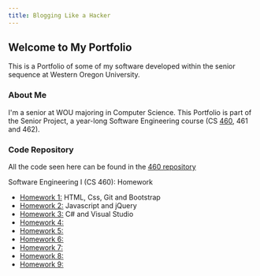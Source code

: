 ```yaml
---
title: Blogging Like a Hacker
---
```

## Welcome to My Portfolio
This is a Portfolio of some of my software developed within the senior sequence at Western Oregon University.

### About Me
I'm a senior at WOU majoring in Computer Science.
This Portfolio is part of the Senior Project, a year-long Software Engineering course (CS  [460](http://www.wou.edu/~morses/classes/cs46x/index.html), 461 and 462).

### Code Repository
All the code seen here can be found in the [460 repository](https://github.com/hmadland/460)

Software Engineering I (CS 460): Homework
* [Homework 1:](https://hmadland.github.io/460/journalHW1.html) HTML, Css, Git and Bootstrap
* [Homework 2:](https://hmadland.github.io/460/journalHW2.html) Javascript and jQuery
* [Homework 3:](https://hmadland.github.io/460/journalHW3.html) C# and Visual Studio
* [Homework 4:](https://hmadland.github.io/460/journalHW4.html)
* [Homework 5:](https://hmadland.github.io/460/journalHW5.html)
* [Homework 6:](https://hmadland.github.io/460/journalHW6.html)
* [Homework 7:](https://hmadland.github.io/460/journalHW7.html)
* [Homework 8:](https://hmadland.github.io/460/journalHW8.html)
* [Homework 9:](https://hmadland.github.io/460/journalHW9.html)
